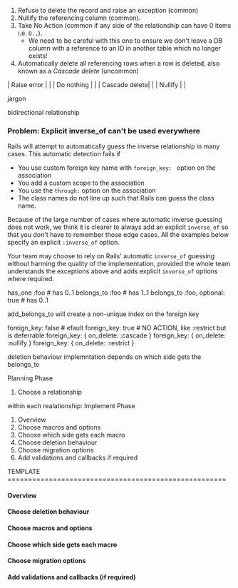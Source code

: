 
1. Refuse to delete the record and raise an exception (common)
1. Nullify the referencing column (common).
1. Take No Action (common if any side of the relationship can have 0 items i.e. `0..`).
    * We need to be careful with this one to ensure we don't leave a DB column with a reference to an ID in another table which no longer exists!
1. Automatically delete all referencing rows when a row is deleted, also known as a _Cascade delete_ (uncommon)

| Raise error | |
| Do nothing | |
| Cascade delete| |
| Nullify | |


jargon

bidirectional relationship
### Problem: Explicit inverse_of can't be used everywhere

Rails will attempt to automatically guess the inverse relationship in many cases. This automatic detection fails if

* You use custom foreign key name with `foreign_key: ` option on the association
* You add a custom scope to the association
* You use the `through:` option on the association
* The class names do not line up such that Rails can guess the class name.

Because of the large number of cases where automatic inverse guessing does not work, we think it is clearer to always add an explicit `inverse_of` so that you don't have to remember those edge cases. All the examples below specify an explicit `:inverse_of` option.

Your team may choose to rely on Rails' automatic `inverse_of` guessing without harming the quality of the implementation, provided the whole team understands the exceptions above and adds explicit `inverse_of` options where required.


has_one :foo # has 0..1
belongs_to :foo # has 1..1
belongs_to :foo, optional: true # has 0..1

add_belongs_to will create a non-unique index on the foreign key

foreign_key: false # efault
foreign_key: true # NO ACTION, like :restrict but is deferrable
foreign_key: { on_delete: :cascade }
foreign_key: { on_delete: :nullify }
foreign_key: { on_delete: :restrict }



deletion behaviour implemntation depends on which side gets the belongs_to



Planning Phase

1. Choose a relationship

within each realationship: Implement Phase

1. Overview
1. Choose macros and options
1. Choose which side gets each macro
1. Choose deletion behaviour
1. Choose migration options
1. Add validations and callbacks if required

TEMPLATE =====================================================

#### Overview


#### Choose deletion behaviour


#### Choose macros and options


#### Choose which side gets each macro


#### Choose migration options


#### Add validations and callbacks (if required)

